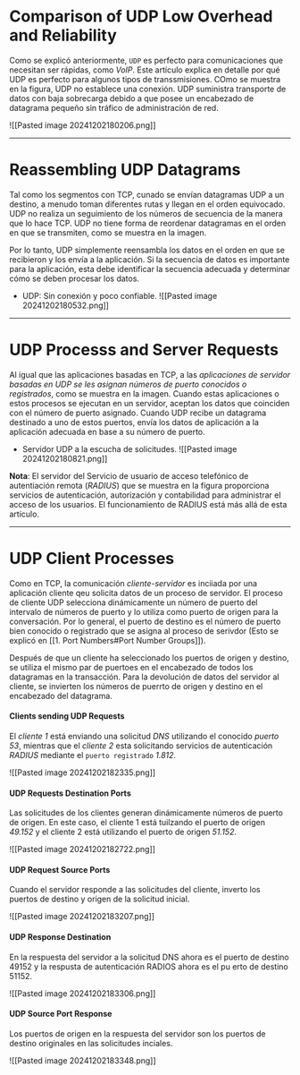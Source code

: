 # Comparison of UDP Low Overhead and Reliability

Como se explicó anteriormente, `UDP` es perfecto para comunicaciones que necesitan ser rápidas, como *VoIP*. Este artículo explica en detalle por qué UDP es perfecto para algunos tipos de transsmisiones. COmo se muestra en la figura, UDP no establece una conexión. UDP suministra transporte de datos con baja sobrecarga debido a que posee un encabezado de datagrama pequeño sin tráfico de administración de red.

![[Pasted image 20241202180206.png]]

----
# Reassembling UDP Datagrams

Tal como los segmentos con TCP, cunado se envían datagramas UDP a un destino, a menudo toman diferentes rutas y llegan en el orden equivocado. UDP no realiza un seguimiento de los números de secuencia de la manera que lo hace TCP. UDP no tiene forma de reordenar datagramas en el orden en que se transmiten, como se muestra en la imagen.

Por lo tanto, UDP simplemente reensambla los datos en el orden en que se recibieron y los envía a la aplicación. Si la secuencia de datos es importante para la aplicación, esta debe identificar la secuencia adecuada y determinar cómo se deben procesar los datos.

- UDP: Sin conexión y poco confiable.
![[Pasted image 20241202180532.png]]

---
# UDP Processs and Server Requests

Al igual que las aplicaciones basadas en TCP, a las *aplicaciones de servidor basadas en UDP se les asignan números de puerto conocidos o registrados*, como se muestra en la imagen. Cuando estas aplicaciones o estos procesos se ejecutan en un servidor, aceptan los datos que coinciden con el número de puerto asignado. Cuando UDP recibe un datagrama destinado a uno de estos puertos, envía los datos de aplicación a la aplicación adecuada en base a su número de puerto.

- Servidor UDP a la escucha de solicitudes.
![[Pasted image 20241202180821.png]]

**Nota**: El servidor del Servicio de usuario de acceso telefónico de autentiación remota (*RADIUS*) que se muestra en la figura proporciona servicios de autenticación, autorización y contabilidad para administrar el acceso de los usuarios. El funcionamiento de RADIUS está más allá de esta artículo.

---
# UDP Client Processes

Como en TCP, la comunicación *cliente-servidor* es inciiada por una aplicación cliente qeu solicita datos de un proceso de servidor. El proceso de cliente UDP selecciona dinámicamente un número de puerto del intervalo de números de puerto y lo utiliza como puerto de origen para la conversación. Por lo general, el puerto de destino es el número de puerto bien conocido o registrado que se asigna al proceso de serivdor (Esto se explicó en [[1. Port Numbers#Port Number Groups]]).

Después de que un cliente ha seleccionado los puertos de origen y destino, se utiliza el mismo par de puertoes en el encabezado de todos los datagramas en la transacción. Para la devolución de datos del servidor al cliente, se invierten los números de puerrto de origen y destino en el encabezado del datagrama.
#### Clients sending UDP Requests

El *cliente 1* está enviando una solicitud *DNS* utilizando el conocido *puerto 53*, mientras que el *cliente 2* esta solicitando servicios de autenticación *RADIUS* mediante el `puerto registrado` *1.812*.

![[Pasted image 20241202182335.png]]
#### UDP Requests Destination Ports

Las solicitudes de los clientes generan dinámicamente números de puerto de origen. En este caso, el cliente 1 está tuilzando el puerto de origen *49.152* y el cliente 2 está utilizando el puerto de origen *51.152*.

![[Pasted image 20241202182722.png]]
#### UDP Request Source Ports

Cuando el servidor responde a las solicitudes del cliente, inverto los puertos de destino y origen de la solicitud inicial.

![[Pasted image 20241202183207.png]]
#### UDP Response Destination

En la respuesta del servidor a la solicitud DNS ahora es el puerto de destino 49152 y la respusta de autenticación RADIOS ahora es el pu erto de destino 51152.

![[Pasted image 20241202183306.png]]
#### UDP Source Port Response

Los puertos de origen en la respuesta del servidor son los puertos de destino originales en las solicitudes inciales.

![[Pasted image 20241202183348.png]]
